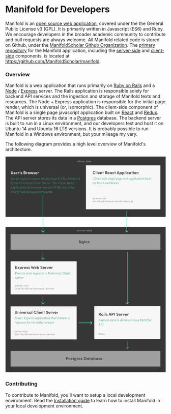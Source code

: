 # Manifold for Developers

Manifold is an [open source web application](https://github.com/ManifoldScholar/manifold/blob/development/LICENSE.md), covered under the the General Public License v3 \(GPL\). It is primarily written in Javascript \(ES6\) and Ruby. We encourage developers in the broader academic community to contribute and pull requests are always welcome. All Manifold related code is stored on Github, under the [ManifoldScholar Github Organization](https://github.com/ManifoldScholar). The [primary repository](https://github.com/ManifoldScholar/manifold) for the Manifold application, including the [server-side](https://github.com/ManifoldScholar/manifold/tree/development/api) and [client-side](https://github.com/ManifoldScholar/manifold/tree/development/client) components, is located at [https:\/\/github.com\/ManifoldScholar\/manifold](https://github.com/ManifoldScholar/manifold).

### Overview

Manifold is a web application that runs primarily on [Ruby on Rails](http://rubyonrails.org/) and a [Node](https://nodejs.org/en/) / [Express](https://expressjs.com/) server. The Rails application is responsible solely for backend API services and the ingestion and storage of Manifold texts and resources. The Node + Express application is responsible for the initial page render, which is universal \(or, isomorphic\). The client-side component of Manifold is a single page javascript application built on [React](https://facebook.github.io/react/) and [Redux](http://redux.js.org/). The API server stores its data in a [Postgres](https://www.postgresql.org/) database. The backend server is built to run in a Linux environment, and our developers test and host it on Ubuntu 14 and Ubuntu 16 LTS versions. It is probably possible to run Manifold in a Windows environment, but your mileage my vary.

The following diagram provides a high level overview of Manifold's architecture.

![](/assets/diagram-manifold.jpg)

### Contributing

To contribute to Manifold, you'll want to setup a local development environment. Read the [Installation guide](/developers/installation.md) to learn how to install Manifold in your local development environment.

